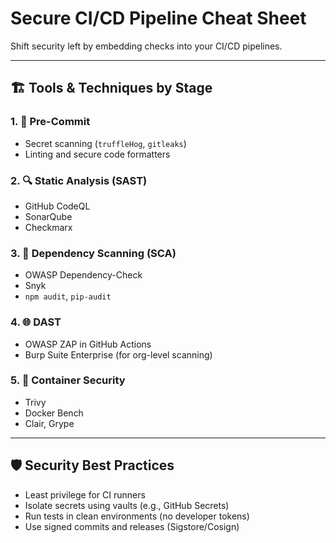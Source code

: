 # Secure CI/CD Pipeline Cheat Sheet

Shift security left by embedding checks into your CI/CD pipelines.

---

## 🏗 Tools & Techniques by Stage

### 1. 📝 Pre-Commit
- Secret scanning (`truffleHog`, `gitleaks`)
- Linting and secure code formatters

### 2. 🔍 Static Analysis (SAST)
- GitHub CodeQL
- SonarQube
- Checkmarx

### 3. 🧪 Dependency Scanning (SCA)
- OWASP Dependency-Check
- Snyk
- `npm audit`, `pip-audit`

### 4. 🌐 DAST
- OWASP ZAP in GitHub Actions
- Burp Suite Enterprise (for org-level scanning)

### 5. 🔐 Container Security
- Trivy
- Docker Bench
- Clair, Grype

---

## 🛡 Security Best Practices

- Least privilege for CI runners
- Isolate secrets using vaults (e.g., GitHub Secrets)
- Run tests in clean environments (no developer tokens)
- Use signed commits and releases (Sigstore/Cosign)
